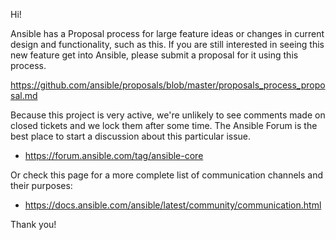 Hi!

Ansible has a Proposal process for large feature ideas or changes in current design and functionality, such as this.
If you are still interested in seeing this new feature get into Ansible, please submit a proposal for it using this process.

<https://github.com/ansible/proposals/blob/master/proposals_process_proposal.md>

Because this project is very active, we're unlikely to see comments made on closed tickets and we lock them after some time.
The Ansible Forum is the best place to start a discussion about this particular issue.

* <https://forum.ansible.com/tag/ansible-core>

Or check this page for a more complete list of communication channels and their purposes:

* <https://docs.ansible.com/ansible/latest/community/communication.html>

Thank you!
